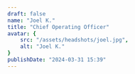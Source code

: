 ```yaml
---
draft: false
name: "Joel K."
title: "Chief Operating Officer"
avatar: {
    src: "/assets/headshots/joel.jpg",
    alt: "Joel K."
}
publishDate: "2024-03-31 15:39"
---
```

